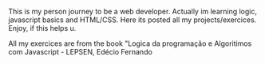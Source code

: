 This is my person journey to be a web developer. Actually im learning logic, javascript basics and HTML/CSS. Here its posted all my projects/exercices. Enjoy, if this helps u.

All my exercices are from the book "Logica da programação e Algoritimos com Javascript - LEPSEN, Edécio Fernando
